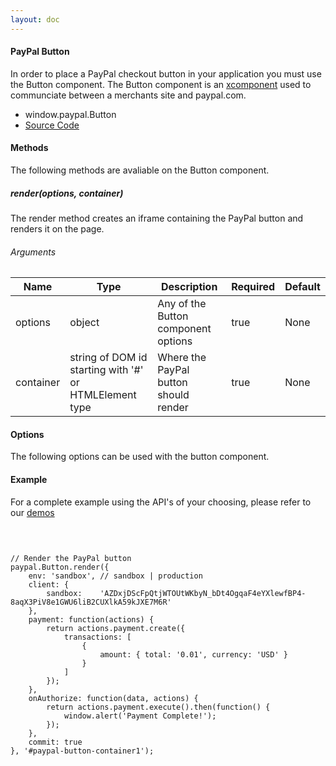 ```yaml
---
layout: doc
---
```


<div id="description" class="section scrollspy">
    <h4>PayPal Button</h4>
    <p>
        In order to place a PayPal checkout button in your application you must use the Button component.  The Button component is an <a href="https://github.com/krakenjs/xcomponent">xcomponent</a> used to communciate between
        a merchants site and paypal.com.
    </p>
    <ul class="collection">
        <li class="collection-item">window.paypal.Button</li>
        <li class="collection-item"><a href="https://github.com/paypal/paypal-checkout/blob/master/src/lib/http.js">Source Code</a></li>
    </ul>
</div>

<div class="divider"></div>

<div id="methods" class="section scrollspy">
    <h4>Methods</h4>
    <p>
        The following methods are avaliable on the Button component.
    </p>
</div>

<div class="divider"></div>

<div id="renderget">
    <h5>render(options, container)</h5>
    <p>The render method creates an iframe containing the PayPal button and renders it on the page.</p>
    <h6>Arguments</h6>
    <table>
    <thead>
        <tr>
            <th>Name</th>
            <th>Type</th>
            <th>Description</th>
            <th>Required</th>
            <th>Default</th>
        </tr>
    </thead>
    <tbody>
        <tr>
            <td>options</td>
            <td>object</td>
            <td>Any of the Button component options</td> 
            <td>true</td>
            <td>None</td>
        </tr>
        <tr>
            <td>container</td>
            <td>string of DOM id starting with '#' or HTMLElement type</td>
            <td>Where the PayPal button should render</td>
            <td>true</td>
            <td>None</td>
        </tr>
    </tbody>
    </table>
</div>

<div class="divider"></div>

<div id="options" class="section scrollspy">
    <h4>Options</h4>
    <p>
        The following options can be used with the button component.
    </p>
    
</div>

<div class="divider"></div>

<div id="example" class="section scrollspy">
    <h4>Example</h4>
    <p>
        For a complete example using the API's of your choosing, please refer to our <a href="/paypal-checkout/demos">demos</a>
    </p>
    <pre class="language-markup">
        <code class="language-markup">
<script src="https://www.paypalobjects.com/api/checkout.js"></script>
<div id="paypal-button-container1"></div>
// Render the PayPal button
paypal.Button.render({
    env: 'sandbox', // sandbox | production
    client: {
        sandbox:    'AZDxjDScFpQtjWTOUtWKbyN_bDt4OgqaF4eYXlewfBP4-8aqX3PiV8e1GWU6liB2CUXlkA59kJXE7M6R'
    },
    payment: function(actions) {
        return actions.payment.create({
            transactions: [
                {
                    amount: { total: '0.01', currency: 'USD' }
                }
            ]
        });
    },
    onAuthorize: function(data, actions) {
        return actions.payment.execute().then(function() {
            window.alert('Payment Complete!');
        });
    },
    commit: true
}, '#paypal-button-container1');      
        </code>
    </pre>
    
</div>










